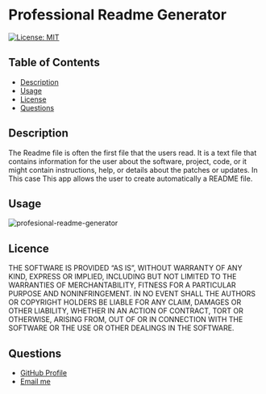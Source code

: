 # Professional Readme Generator


  [![License: MIT](https://img.shields.io/badge/License-MIT-yellow.svg)](https://opensource.org/licenses/MIT)


  ## Table of Contents
  
  -  [Description](#description)  
  -  [Usage](#usage)
  -  [License](#license)  
  -  [Questions](#questions)



  ## Description

  The Readme file is often the first file that the users read. It is a text file that contains information for the user about the software, project, code, or it might contain instructions, help, or details about the patches or updates. In This case This app allows the user to create automatically a README file.

  
  ## Usage
  
  ![profesional-readme-generator](assets/images/screenshot.png)
  
  ## Licence
  THE SOFTWARE IS PROVIDED “AS IS”, WITHOUT WARRANTY OF ANY KIND, EXPRESS OR IMPLIED, INCLUDING BUT NOT LIMITED TO THE WARRANTIES OF MERCHANTABILITY, FITNESS FOR A PARTICULAR PURPOSE AND NONINFRINGEMENT. IN NO EVENT SHALL THE AUTHORS OR COPYRIGHT HOLDERS BE LIABLE FOR ANY CLAIM, DAMAGES OR OTHER LIABILITY, WHETHER IN AN ACTION OF CONTRACT, TORT OR OTHERWISE, ARISING FROM, OUT OF OR IN CONNECTION WITH THE SOFTWARE OR THE USE OR OTHER DEALINGS IN THE SOFTWARE.
  
  ## Questions

  <ul>
  <li> <a href="https://github.com/JulioBermudez">GitHub Profile</a></li>
  <li> <a href="mailto:julioph0n3@gmail.com">Email me</a></li>
  </ul>

